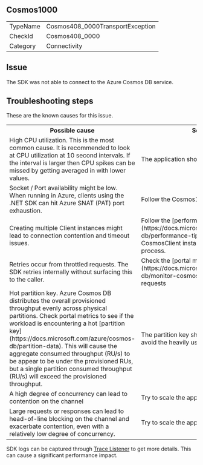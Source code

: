 ## Cosmos1000

<table>
<tr>
  <td>TypeName</td>
  <td>Cosmos408_0000TransportException</td>
</tr>
<tr>
  <td>CheckId</td>
  <td>Cosmos408_0000</td>
</tr>
<tr>
  <td>Category</td>
  <td>Connectivity</td>
</tr>
</table>

## Issue

The SDK was not able to connect to the Azure Cosmos DB service.

## Troubleshooting steps

These are the known causes for this issue.

<table>
<tr>
  <th>Possible cause</th>
  <th>Solution</th>
</tr>
<tr>
  <td>High CPU utilization. This is the most common cause. It is recommended to look at CPU utilization at 10 second intervals. If the interval is larger then CPU spikes can be missed by getting averaged in with lower values.</td>
  <td>The application should be scaled up/out.</td>
</tr>
<tr>
  <td>Socket / Port availability might be low. When running in Azure, clients using the .NET SDK can hit Azure SNAT (PAT) port exhaustion.</td>
  <td>Follow the Cosmos1001 guide.</td>
</tr>
<tr>
  <td>Creating multiple Client instances might lead to connection contention and timeout issues.</td>
  <td>Follow the [performance tips](https://docs.microsoft.com/azure/cosmos-db/performance-tips), and use a single CosmosClient instance across an entire process.</td>
</tr>
<tr>
  <td>Retries occur from throttled requests. The SDK retries internally without surfacing this to the caller. </td>
  <td>Check the [portal metrics](https://docs.microsoft.com/azure/cosmos-db/monitor-cosmos-db) for 429 throttled requests</td>
</tr>
<tr>
  <td>Hot partition key. Azure Cosmos DB distributes the overall provisioned throughput evenly across physical partitions. Check portal metrics to see if the workload is encountering a hot [partition key](https://docs.microsoft.com/azure/cosmos-db/partition-data). This will cause the aggregate consumed throughput (RU/s) to be appear to be under the provisioned RUs, but a single partition consumed throughput (RU/s) will exceed the provisioned throughput.</td>
  <td>The partition key should be changed to avoid the heavily used value.</td>
</tr>
<tr>
  <td>A high degree of concurrency can lead to contention on the channel</td>
  <td>Try to scale the application up/out.</td>
</tr>
<tr>
  <td>Large requests or responses can lead to head-of-line blocking on the channel and exacerbate contention, even with a relatively low degree of concurrency.</td>
  <td>Try to scale the application up/out.</td>
</tr>
</table>

SDK logs can be captured through [Trace Listener](https://github.com/Azure/azure-cosmosdb-dotnet/blob/master/docs/documentdb-sdk_capture_etl.md) to get more details. This can cause a significant performance impact.
